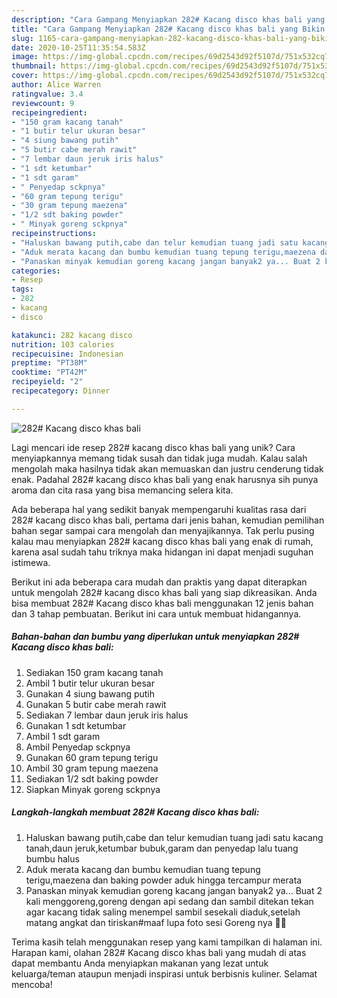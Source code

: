 ```yaml
---
description: "Cara Gampang Menyiapkan 282# Kacang disco khas bali yang Bikin Ngiler"
title: "Cara Gampang Menyiapkan 282# Kacang disco khas bali yang Bikin Ngiler"
slug: 1165-cara-gampang-menyiapkan-282-kacang-disco-khas-bali-yang-bikin-ngiler
date: 2020-10-25T11:35:54.583Z
image: https://img-global.cpcdn.com/recipes/69d2543d92f5107d/751x532cq70/282-kacang-disco-khas-bali-foto-resep-utama.jpg
thumbnail: https://img-global.cpcdn.com/recipes/69d2543d92f5107d/751x532cq70/282-kacang-disco-khas-bali-foto-resep-utama.jpg
cover: https://img-global.cpcdn.com/recipes/69d2543d92f5107d/751x532cq70/282-kacang-disco-khas-bali-foto-resep-utama.jpg
author: Alice Warren
ratingvalue: 3.4
reviewcount: 9
recipeingredient:
- "150 gram kacang tanah"
- "1 butir telur ukuran besar"
- "4 siung bawang putih"
- "5 butir cabe merah rawit"
- "7 lembar daun jeruk iris halus"
- "1 sdt ketumbar"
- "1 sdt garam"
- " Penyedap sckpnya"
- "60 gram tepung terigu"
- "30 gram tepung maezena"
- "1/2 sdt baking powder"
- " Minyak goreng sckpnya"
recipeinstructions:
- "Haluskan bawang putih,cabe dan telur kemudian tuang jadi satu kacang tanah,daun jeruk,ketumbar bubuk,garam dan penyedap lalu tuang bumbu halus"
- "Aduk merata kacang dan bumbu kemudian tuang tepung terigu,maezena dan baking powder aduk hingga tercampur merata"
- "Panaskan minyak kemudian goreng kacang jangan banyak2 ya... Buat 2 kali menggoreng,goreng dengan api sedang dan sambil ditekan tekan agar kacang tidak saling menempel sambil sesekali diaduk,setelah matang angkat dan tiriskan#maaf lupa foto sesi Goreng nya 🙏😊"
categories:
- Resep
tags:
- 282
- kacang
- disco

katakunci: 282 kacang disco 
nutrition: 103 calories
recipecuisine: Indonesian
preptime: "PT38M"
cooktime: "PT42M"
recipeyield: "2"
recipecategory: Dinner

---
```



![282# Kacang disco khas bali](https://img-global.cpcdn.com/recipes/69d2543d92f5107d/751x532cq70/282-kacang-disco-khas-bali-foto-resep-utama.jpg)

Lagi mencari ide resep 282# kacang disco khas bali yang unik? Cara menyiapkannya memang tidak susah dan tidak juga mudah. Kalau salah mengolah maka hasilnya tidak akan memuaskan dan justru cenderung tidak enak. Padahal 282# kacang disco khas bali yang enak harusnya sih punya aroma dan cita rasa yang bisa memancing selera kita.



Ada beberapa hal yang sedikit banyak mempengaruhi kualitas rasa dari 282# kacang disco khas bali, pertama dari jenis bahan, kemudian pemilihan bahan segar sampai cara mengolah dan menyajikannya. Tak perlu pusing kalau mau menyiapkan 282# kacang disco khas bali yang enak di rumah, karena asal sudah tahu triknya maka hidangan ini dapat menjadi suguhan istimewa.


Berikut ini ada beberapa cara mudah dan praktis yang dapat diterapkan untuk mengolah 282# kacang disco khas bali yang siap dikreasikan. Anda bisa membuat 282# Kacang disco khas bali menggunakan 12 jenis bahan dan 3 tahap pembuatan. Berikut ini cara untuk membuat hidangannya.

<!--inarticleads1-->

##### Bahan-bahan dan bumbu yang diperlukan untuk menyiapkan 282# Kacang disco khas bali:

1. Sediakan 150 gram kacang tanah
1. Ambil 1 butir telur ukuran besar
1. Gunakan 4 siung bawang putih
1. Gunakan 5 butir cabe merah rawit
1. Sediakan 7 lembar daun jeruk iris halus
1. Gunakan 1 sdt ketumbar
1. Ambil 1 sdt garam
1. Ambil  Penyedap sckpnya
1. Gunakan 60 gram tepung terigu
1. Ambil 30 gram tepung maezena
1. Sediakan 1/2 sdt baking powder
1. Siapkan  Minyak goreng sckpnya




<!--inarticleads2-->

##### Langkah-langkah membuat 282# Kacang disco khas bali:

1. Haluskan bawang putih,cabe dan telur kemudian tuang jadi satu kacang tanah,daun jeruk,ketumbar bubuk,garam dan penyedap lalu tuang bumbu halus
1. Aduk merata kacang dan bumbu kemudian tuang tepung terigu,maezena dan baking powder aduk hingga tercampur merata
1. Panaskan minyak kemudian goreng kacang jangan banyak2 ya... Buat 2 kali menggoreng,goreng dengan api sedang dan sambil ditekan tekan agar kacang tidak saling menempel sambil sesekali diaduk,setelah matang angkat dan tiriskan#maaf lupa foto sesi Goreng nya 🙏😊




Terima kasih telah menggunakan resep yang kami tampilkan di halaman ini. Harapan kami, olahan 282# Kacang disco khas bali yang mudah di atas dapat membantu Anda menyiapkan makanan yang lezat untuk keluarga/teman ataupun menjadi inspirasi untuk berbisnis kuliner. Selamat mencoba!
